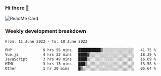 ### Hi there 👋

<!--
**itzcy/itzcy** is a ✨ _special_ ✨ repository because its `README.md` (this file) appears on your GitHub profile.

Here are some ideas to get you started:

- 🔭 I’m currently working on ...
- 🌱 I’m currently learning ...
- 👯 I’m looking to collaborate on ...
- 🤔 I’m looking for help with ...
- 💬 Ask me about ...
- 📫 How to reach me: ...
- 😄 Pronouns: ...
- ⚡ Fun fact: ...
-->
![ReadMe Card](https://github-readme-stats.vercel.app/api?username=itzcy&show_icons=true&title_color=2d3198&icon_color=797cb8&text_color=24292e&bg_color=f6f8fa)

### Weekly development breakdown
<!--START_SECTION:waka-->

```txt
From: 11 June 2023 - To: 18 June 2023

PHP              9 hrs 55 mins   ██████████▒░░░░░░░░░░░░░░   41.75 %
Vue.js           4 hrs 22 mins   ████▓░░░░░░░░░░░░░░░░░░░░   18.39 %
JavaScript       3 hrs 49 mins   ████░░░░░░░░░░░░░░░░░░░░░   16.09 %
HTML             3 hrs 13 mins   ███▒░░░░░░░░░░░░░░░░░░░░░   13.58 %
Other            1 hr 20 mins    █▒░░░░░░░░░░░░░░░░░░░░░░░   05.64 %
```

<!--END_SECTION:waka-->
